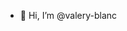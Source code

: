 - 👋 Hi, I’m @valery-blanc

<!---
valery-blanc/valery-blanc is a ✨ special ✨ repository because its `README.md` (this file) appears on your GitHub profile.
You can click the Preview link to take a look at your changes.
--->
